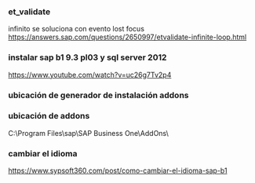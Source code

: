 
### et_validate
infinito se soluciona con evento lost focus
https://answers.sap.com/questions/2650997/etvalidate-infinite-loop.html


### instalar sap b1 9.3 pl03 y sql server 2012
https://www.youtube.com/watch?v=uc26g7Tv2p4


### ubicación de generador de instalación addons



### ubicación de addons
C:\Program Files\sap\SAP Business One\AddOns\


### cambiar el idioma
https://www.sypsoft360.com/post/como-cambiar-el-idioma-sap-b1

